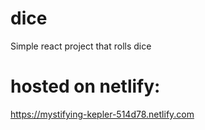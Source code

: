 # dice
Simple react project that rolls dice


# hosted on netlify: 
https://mystifying-kepler-514d78.netlify.com
